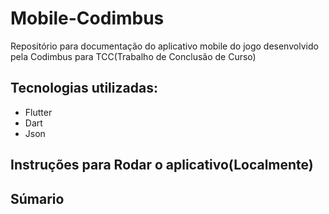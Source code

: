 # Mobile-Codimbus
Repositório para documentação do aplicativo mobile do jogo desenvolvido pela Codimbus para TCC(Trabalho de Conclusão de Curso)

## Tecnologias utilizadas:
- Flutter
- Dart
- Json

## Instruções para Rodar o aplicativo(Localmente)

## Súmario
